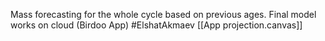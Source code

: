 Mass forecasting for the whole cycle based on previous ages. Final model works on cloud (Birdoo App)
#ElshatAkmaev 
[[App projection.canvas]]
